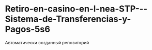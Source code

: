 # Retiro-en-casino-en-l-nea-STP---Sistema-de-Transferencias-y-Pagos-5s6
Автоматически созданный репозиторий
